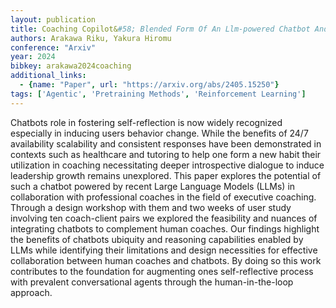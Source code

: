 ```yaml
---
layout: publication
title: Coaching Copilot&#58; Blended Form Of An Llm-powered Chatbot And A Human Coach To Effectively Support Self-reflection For Leadership Growth
authors: Arakawa Riku, Yakura Hiromu
conference: "Arxiv"
year: 2024
bibkey: arakawa2024coaching
additional_links:
  - {name: "Paper", url: "https://arxiv.org/abs/2405.15250"}
tags: ['Agentic', 'Pretraining Methods', 'Reinforcement Learning']
---
```

Chatbots role in fostering self-reflection is now widely recognized especially in inducing users behavior change. While the benefits of 24/7 availability scalability and consistent responses have been demonstrated in contexts such as healthcare and tutoring to help one form a new habit their utilization in coaching necessitating deeper introspective dialogue to induce leadership growth remains unexplored. This paper explores the potential of such a chatbot powered by recent Large Language Models (LLMs) in collaboration with professional coaches in the field of executive coaching. Through a design workshop with them and two weeks of user study involving ten coach-client pairs we explored the feasibility and nuances of integrating chatbots to complement human coaches. Our findings highlight the benefits of chatbots ubiquity and reasoning capabilities enabled by LLMs while identifying their limitations and design necessities for effective collaboration between human coaches and chatbots. By doing so this work contributes to the foundation for augmenting ones self-reflective process with prevalent conversational agents through the human-in-the-loop approach.
